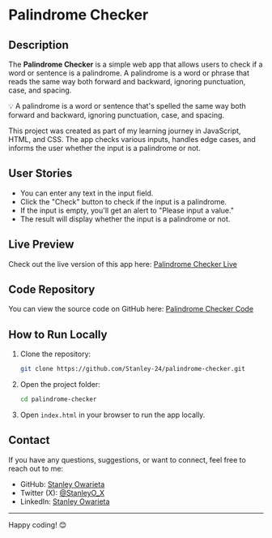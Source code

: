 
# Palindrome Checker

## Description
The **Palindrome Checker** is a simple web app that allows users to check if a word or sentence is a palindrome. 
A palindrome is a word or phrase that reads the same way both forward and backward, ignoring punctuation, case, and spacing.

💡 A palindrome is a word or sentence that's spelled the same way both forward and backward, ignoring punctuation, case, and spacing.

This project was created as part of my learning journey in JavaScript, HTML, and CSS. The app checks various inputs, handles edge cases, and informs the user whether the input is a palindrome or not.

## User Stories
- You can enter any text in the input field.
- Click the "Check" button to check if the input is a palindrome.
- If the input is empty, you'll get an alert to "Please input a value."
- The result will display whether the input is a palindrome or not.

## Live Preview
Check out the live version of this app here: [Palindrome Checker Live](https://palindr0me-game.vercel.app/)

## Code Repository
You can view the source code on GitHub here: [Palindrome Checker Code](https://github.com/Stanley-24/palindrome-checker)

## How to Run Locally
1. Clone the repository:
   ```bash
   git clone https://github.com/Stanley-24/palindrome-checker.git
   ```
2. Open the project folder:
   ```bash
   cd palindrome-checker
   ```
3. Open `index.html` in your browser to run the app locally.

## Contact
If you have any questions, suggestions, or want to connect, feel free to reach out to me:

- GitHub: [Stanley Owarieta](https://github.com/Stanley-24)
- Twitter (X): [@StanleyO_X](https://x.com/Stanley_24_)
- LinkedIn: [Stanley Owarieta](https://www.linkedin.com/in/stanley-owarieta/)

---

Happy coding! 😊
